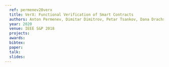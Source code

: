 ```yaml
---
  ref: permenev20verx
  title: VerX: Functional Verification of Smart Contracts
  authors: Anton Permenev, Dimitar Dimitrov, Petar Tsankov, Dana Drachsler-Cohen, Martin Vechev
  year: 2020
  venue: IEEE S&P 2018
  projects: 
  awards:
  bibtex:
  paper: 
  talk: 
  slides: 
---
```


